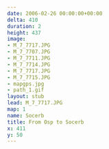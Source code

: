 ```yaml
---
date: 2006-02-26 00:00:00+00:00
delta: 410
duration: 2
height: 437
image:
- M_7_7717.JPG
- M_7_7707.JPG
- M_7_7711.JPG
- M_7_7714.JPG
- M_7_7717.JPG
- M_7_7715.JPG
- mapgps.jpg
- path_1.gif
layout: stub
lead: M_7_7717.JPG
map: 1
name: Socerb
title: From Osp to Socerb
x: 411
y: 50
---
```

